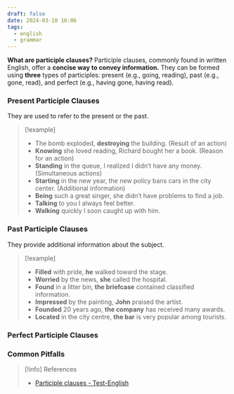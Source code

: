 ```yaml
---
draft: false
date: 2024-03-10 16:06
tags:
  - english
  - grammar
---
```


**What are participle clauses?** Participle clauses, commonly found in written English, offer a **concise way to convey information.** They can be formed using **three** types of participles: present (e.g., going, reading), past (e.g., gone, read), and perfect (e.g., having gone, having read).

### Present Participle Clauses
They are used to refer to the present or the past.

>[!example]
>- The bomb exploded, **destroying** the building. (Result of an action)
>- **Knowing** she loved reading, Richard bought her a book. (Reason for an action)
>- **Standing** in the queue, I realized I didn’t have any money. (Simultaneous actions)
>- **Starting** in the new year, the new policy bans cars in the city center. (Additional information)
>- **Being** such a great singer, she didn’t have problems to find a job.
>- **Talking** to you I always feel better.
>- **Walking** quickly I soon caught up with him.

### Past Participle Clauses
They provide additional information about the subject.

>[!example]
>- **Filled** with pride, **he** walked toward the stage.
>- **Worried** by the news, **she** called the hospital.
>- **Found** in a litter bin, **the briefcase** contained classified information. 
>- **Impressed** by the painting, **John** praised the artist. 
>- **Founded** 20 years ago, **the company** has received many awards.
>- **Located** in the city centre, **the bar** is very popular among tourists.

### Perfect Participle Clauses


### Common Pitfalls


> [!info] References
> - [Participle clauses - Test-English](https://test-english.com/grammar-points/b2/participle-clauses/)
